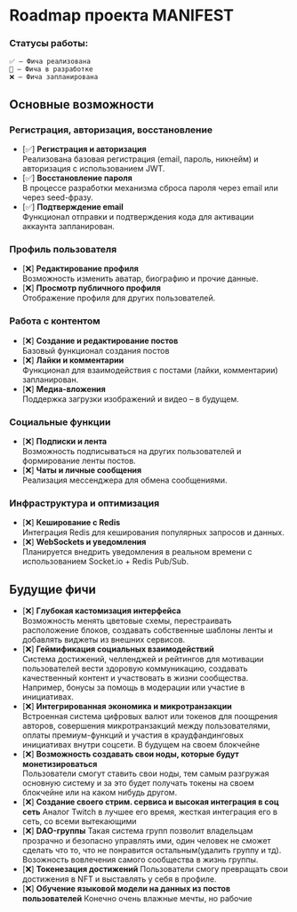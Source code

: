 # Roadmap проекта MANIFEST

### Статусы работы:

    ✅ — Фича реализована
    🚧 — Фича в разработке
    ❌ — Фича запланирована

## Основные возможности

### Регистрация, авторизация, восстановление

- [✅] **Регистрация и авторизация**  
  Реализована базовая регистрация (email, пароль, никнейм) и авторизация с использованием JWT.
- [✅] **Восстановление пароля**  
  В процессе разработки механизма сброса пароля через email или через seed-фразу.
- [✅] **Подтверждение email**  
  Функционал отправки и подтверждения кода для активации аккаунта запланирован.

### Профиль пользователя

- [❌] **Редактирование профиля**  
  Возможность изменить аватар, биографию и прочие данные.
- [❌] **Просмотр публичного профиля**  
  Отображение профиля для других пользователей.

### Работа с контентом

- [❌] **Создание и редактирование постов**  
  Базовый функционал создания постов
- [❌] **Лайки и комментарии**  
  Функционал для взаимодействия с постами (лайки, комментарии) запланирован.
- [❌] **Медиа-вложения**  
  Поддержка загрузки изображений и видео – в будущем.

### Социальные функции

- [❌] **Подписки и лента**  
  Возможность подписываться на других пользователей и формирование ленты постов.
- [❌] **Чаты и личные сообщения**  
  Реализация мессенджера для обмена сообщениями.

### Инфраструктура и оптимизация

- [❌] **Кеширование с Redis**  
  Интеграция Redis для кеширования популярных запросов и данных.
- [❌] **WebSockets и уведомления**  
  Планируется внедрить уведомления в реальном времени с использованием Socket.io + Redis Pub/Sub.

## Будущие фичи

- [❌] **Глубокая кастомизация интерфейса**  
  Возможность менять цветовые схемы, перестраивать расположение блоков, создавать собственные шаблоны ленты и добавлять виджеты из внешних сервисов.
- [❌] **Геймификация социальных взаимодействий**  
  Система достижений, челленджей и рейтингов для мотивации пользователей вести здоровую коммуникацию, создавать качественный контент и участвовать в жизни сообщества. Например, бонусы за помощь в модерации или участие в инициативах.
- [❌] **Интегрированная экономика и микротранзакции**  
  Встроенная система цифровых валют или токенов для поощрения авторов, совершения микротранзакций между пользователями, оплаты премиум-функций и участия в краудфандинговых инициативах внутри соцсети. В будущем на своем блокчейне
- [❌] **Возможность создавать свои ноды, которые будут монетизироваться**  
  Пользователи смогут ставить свои ноды, тем самым разгружая основную систему и за это будет получать токены на своем блокчейне или на каком нибудь другом.
- [❌] **Создание своего стрим. сервиса и высокая интеграция в соц сеть**
  Аналог Twitch в лучшее его время, жесткая интеграция его в сеть, со всеми вытекающими
- [❌] **DAO-группы**
  Такая система групп позволит владельцам прозрачно и безопасно управлять ими, один человек не сможет сделать что то, что не понравится остальным(удалить группу и тд). Возожность вовлечения самого сообщества в жизнь группы.
- [❌] **Токенезация достижений**
  Пользователи смогу превращать свои достижения в NFT и выставлять у себя в профиле.
- [❌] **Обучение языковой модели на данных из постов пользователей**
  Конечно очень влажные мечты, но рабочие
